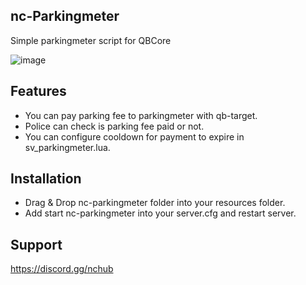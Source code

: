 ## nc-Parkingmeter
Simple parkingmeter script for QBCore

![image](https://i.gyazo.com/8221327ccdd0a99b9556f5e9673df265.png)

## Features
- You can pay parking fee to parkingmeter with qb-target.
- Police can check is parking fee paid or not.
- You can configure cooldown for payment to expire in sv_parkingmeter.lua.

## Installation
- Drag & Drop nc-parkingmeter folder into your resources folder.
- Add start nc-parkingmeter into your server.cfg and restart server.

## Support
https://discord.gg/nchub
